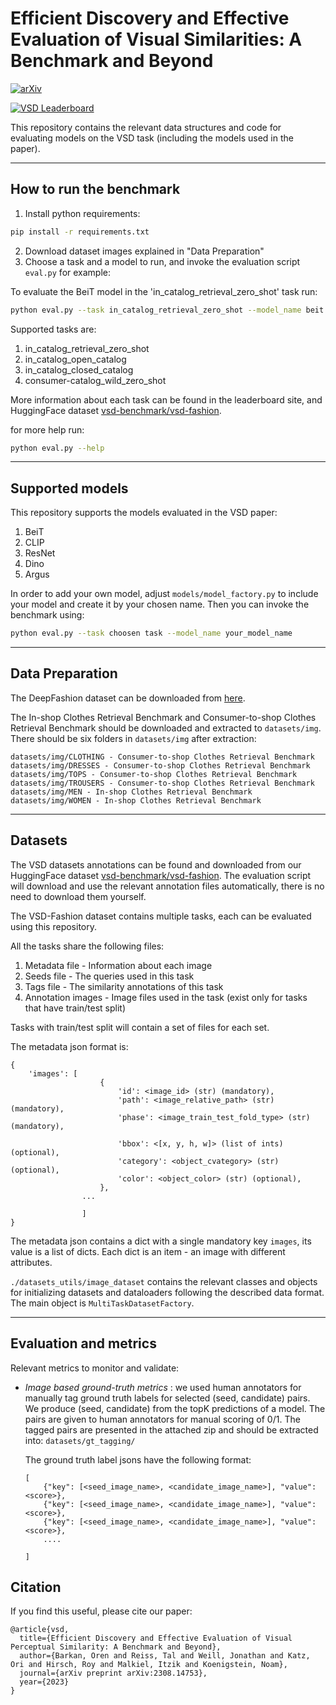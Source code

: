 # Efficient Discovery and Effective Evaluation of Visual Similarities: A Benchmark and Beyond

[![arXiv](https://img.shields.io/badge/arXiv-2308.14753-b31b1b.svg)](https://arxiv.org/abs/2308.14753)

[![VSD Leaderboard](https://img.shields.io/badge/VSD-Leaderboard-blue)](https://vsd-benchmark.github.io/vsd/)

This repository contains the relevant data structures and code for evaluating models on the VSD task (including the models used in the paper).

---

How to run the benchmark
------------------------

1. Install python requirements:

```sh
pip install -r requirements.txt
```

2. Download dataset images explained in "Data Preparation"
3. Choose a task and a model to run, and invoke the evaluation script `eval.py` for example:

To evaluate the BeiT model in the 'in_catalog_retrieval_zero_shot' task run:

```sh
python eval.py --task in_catalog_retrieval_zero_shot --model_name beit
```

Supported tasks are:

1. in_catalog_retrieval_zero_shot
2. in_catalog_open_catalog
3. in_catalog_closed_catalog
4. consumer-catalog_wild_zero_shot

More information about each task can be found in the leaderboard site, and HuggingFace dataset [vsd-benchmark/vsd-fashion](https://huggingface.co/datasets/vsd-benchmark/vsd-fashion).

for more help run:

```sh
python eval.py --help
```

---

Supported models
----------------

This repository supports the models evaluated in the VSD paper:

1. BeiT
2. CLIP
3. ResNet
4. Dino
5. Argus

In order to add your own model, adjust `models/model_factory.py` to include your model and create it by your chosen name.
Then you can invoke the benchmark using:

```sh
python eval.py --task choosen task --model_name your_model_name
```

---

Data Preparation
----------------

The DeepFashion dataset can be downloaded from [here](https://mmlab.ie.cuhk.edu.hk/projects/DeepFashion.html).

The In-shop Clothes Retrieval Benchmark and Consumer-to-shop Clothes Retrieval Benchmark should be downloaded and extracted to ```datasets/img```. There should be six folders in ```datasets/img``` after extraction:

```
datasets/img/CLOTHING - Consumer-to-shop Clothes Retrieval Benchmark
datasets/img/DRESSES - Consumer-to-shop Clothes Retrieval Benchmark
datasets/img/TOPS - Consumer-to-shop Clothes Retrieval Benchmark
datasets/img/TROUSERS - Consumer-to-shop Clothes Retrieval Benchmark
datasets/img/MEN - In-shop Clothes Retrieval Benchmark
datasets/img/WOMEN - In-shop Clothes Retrieval Benchmark
```

---

Datasets
-----------

The VSD datasets annotations can be found and downloaded from our HuggingFace dataset [vsd-benchmark/vsd-fashion](https://huggingface.co/datasets/vsd-benchmark/vsd-fashion).
The evaluation script will download and use the relevant annotation files automatically, there is no need to download them yourself.

The VSD-Fashion dataset contains multiple tasks, each can be evaluated using this repository.

All the tasks share the following files:

1. Metadata file - Information about each image
2. Seeds file - The queries used in this task
3. Tags file - The similarity annotations of this task
4. Annotation images - Image files used in the task (exist only for tasks that have train/test split)

Tasks with train/test split will contain a set of files for each set.

The metadata json format is:

```
{
    'images': [  
                    {
                        'id': <image_id> (str) (mandatory),
                        'path': <image_relative_path> (str) (mandatory),
                        'phase': <image_train_test_fold_type> (str) (mandatory),
    
                        'bbox': <[x, y, h, w]> (list of ints) (optional),
                        'category': <object_cvategory> (str) (optional),
                        'color': <object_color> (str) (optional),
                    },
                ...
  
                ]
}
```

The metadata json contains a dict with a single mandatory key ```images```, its value is a list of dicts.
Each dict is an item - an image with different attributes.


```./datasets_utils/image_dataset``` contains the relevant classes and objects for initializing datasets and dataloaders
following the described data format. The main object is ```MultiTaskDatasetFactory```.

---

Evaluation and metrics
----------------------

Relevant metrics to monitor and validate:

- *Image based ground-truth metrics* : we used human annotators for manually tag ground truth labels for selected
  (seed, candidate) pairs. We produce (seed, candidate) from the topK predictions of a model. The pairs are given to human annotators for manual scoring of 0/1. The tagged pairs are presented in the attached zip and should be extracted into:
  ```datasets/gt_tagging/```

  The ground truth label jsons have the following format:

  ```
  [
      {"key": [<seed_image_name>, <candidate_image_name>], "value": <score>},
      {"key": [<seed_image_name>, <candidate_image_name>], "value": <score>},
      {"key": [<seed_image_name>, <candidate_image_name>], "value": <score>},
      ....

  ]
  ```

## Citation
If you find this useful, please cite our paper:
```
@article{vsd,
  title={Efficient Discovery and Effective Evaluation of Visual Perceptual Similarity: A Benchmark and Beyond},
  author={Barkan, Oren and Reiss, Tal and Weill, Jonathan and Katz, Ori and Hirsch, Roy and Malkiel, Itzik and Koenigstein, Noam},
  journal={arXiv preprint arXiv:2308.14753},
  year={2023}
}
```

